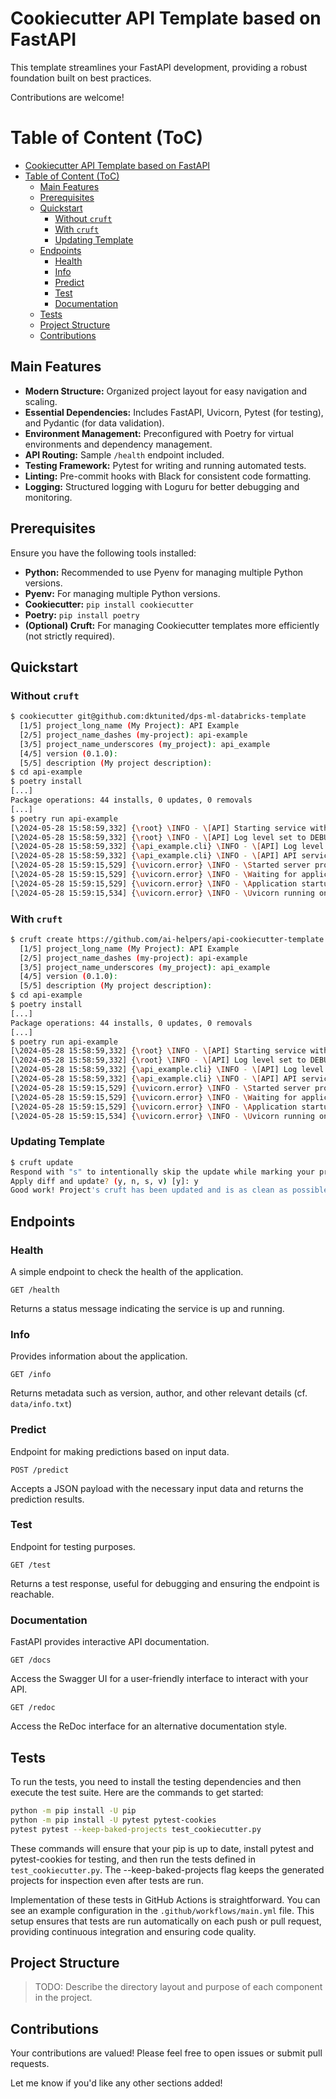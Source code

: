 # Cookiecutter API Template based on FastAPI

This template streamlines your FastAPI development, providing a robust foundation built on best practices.

Contributions are welcome!

# Table of Content (ToC)

- [Cookiecutter API Template based on FastAPI](#cookiecutter-api-template-based-on-fastapi)
- [Table of Content (ToC)](#table-of-content-toc)
  - [Main Features](#main-features)
  - [Prerequisites](#prerequisites)
  - [Quickstart](#quickstart)
    - [Without `cruft`](#without-cruft)
    - [With `cruft`](#with-cruft)
    - [Updating Template](#updating-template)
  - [Endpoints](#endpoints)
    - [Health](#health)
    - [Info](#info)
    - [Predict](#predict)
    - [Test](#test)
    - [Documentation](#documentation)
  - [Tests](#tests)
  - [Project Structure](#project-structure)
  - [Contributions](#contributions)


## Main Features

* **Modern Structure:** Organized project layout for easy navigation and scaling.
* **Essential Dependencies:** Includes FastAPI, Uvicorn, Pytest (for testing), and Pydantic (for data validation).
* **Environment Management:** Preconfigured with Poetry for virtual environments and dependency management.
* **API Routing:** Sample `/health` endpoint included.
* **Testing Framework:** Pytest for writing and running automated tests.
* **Linting:** Pre-commit hooks with Black for consistent code formatting.
* **Logging:** Structured logging with Loguru for better debugging and monitoring.

## Prerequisites

Ensure you have the following tools installed:

* **Python:** Recommended to use Pyenv for managing multiple Python versions.
* **Pyenv:** For managing multiple Python versions.
* **Cookiecutter:** `pip install cookiecutter`
* **Poetry:** `pip install poetry`
* **(Optional) Cruft:** For managing Cookiecutter templates more efficiently (not strictly required).

## Quickstart

### Without `cruft`

```bash
$ cookiecutter git@github.com:dktunited/dps-ml-databricks-template
  [1/5] project_long_name (My Project): API Example
  [2/5] project_name_dashes (my-project): api-example
  [3/5] project_name_underscores (my_project): api_example
  [4/5] version (0.1.0):
  [5/5] description (My project description):
$ cd api-example
$ poetry install
[...]
Package operations: 44 installs, 0 updates, 0 removals
[...]
$ poetry run api-example
[\2024-05-28 15:58:59,332] {\root} \INFO - \[API] Starting service with version 0.1.0...
[\2024-05-28 15:58:59,332] {\root} \INFO - \[API] Log level set to DEBUG
[\2024-05-28 15:58:59,332] {\api_example.cli} \INFO - \[API] Log level set to DEBUG
[\2024-05-28 15:58:59,332] {\api_example.cli} \INFO - \[API] API service starting on 0.0.0.0:80
[\2024-05-28 15:59:15,529] {\uvicorn.error} \INFO - \Started server process [98569]
[\2024-05-28 15:59:15,529] {\uvicorn.error} \INFO - \Waiting for application startup.
[\2024-05-28 15:59:15,529] {\uvicorn.error} \INFO - \Application startup complete.
[\2024-05-28 15:59:15,534] {\uvicorn.error} \INFO - \Uvicorn running on http://0.0.0.0:80 (Press CTRL+C to quit)
```

### With `cruft`
```bash
$ cruft create https://github.com/ai-helpers/api-cookiecutter-template
  [1/5] project_long_name (My Project): API Example
  [2/5] project_name_dashes (my-project): api-example
  [3/5] project_name_underscores (my_project): api_example
  [4/5] version (0.1.0):
  [5/5] description (My project description):
$ cd api-example
$ poetry install
[...]
Package operations: 44 installs, 0 updates, 0 removals
[...]
$ poetry run api-example
[\2024-05-28 15:58:59,332] {\root} \INFO - \[API] Starting service with version 0.1.0...
[\2024-05-28 15:58:59,332] {\root} \INFO - \[API] Log level set to DEBUG
[\2024-05-28 15:58:59,332] {\api_example.cli} \INFO - \[API] Log level set to DEBUG
[\2024-05-28 15:58:59,332] {\api_example.cli} \INFO - \[API] API service starting on 0.0.0.0:80
[\2024-05-28 15:59:15,529] {\uvicorn.error} \INFO - \Started server process [98569]
[\2024-05-28 15:59:15,529] {\uvicorn.error} \INFO - \Waiting for application startup.
[\2024-05-28 15:59:15,529] {\uvicorn.error} \INFO - \Application startup complete.
[\2024-05-28 15:59:15,534] {\uvicorn.error} \INFO - \Uvicorn running on http://0.0.0.0:80 (Press CTRL+C to quit)
```

### Updating Template

```bash
$ cruft update
Respond with "s" to intentionally skip the update while marking your project as up-to-date or respond with "v" to view the changes that will be applied.
Apply diff and update? (y, n, s, v) [y]: y
Good work! Project's cruft has been updated and is as clean as possible!
```

## Endpoints

### Health
A simple endpoint to check the health of the application.
```http
GET /health
```
Returns a status message indicating the service is up and running.

### Info
Provides information about the application.
```http
GET /info
```
Returns metadata such as version, author, and other relevant details (cf. `data/info.txt`)

### Predict
Endpoint for making predictions based on input data.
```http
POST /predict
```
Accepts a JSON payload with the necessary input data and returns the prediction results.

### Test
Endpoint for testing purposes.
```http
GET /test
```
Returns a test response, useful for debugging and ensuring the endpoint is reachable.

### Documentation
FastAPI provides interactive API documentation.
```http
GET /docs
```
Access the Swagger UI for a user-friendly interface to interact with your API.

```http
GET /redoc
```
Access the ReDoc interface for an alternative documentation style.

## Tests
To run the tests, you need to install the testing dependencies and then execute the test suite. Here are the commands to get started:

```bash
python -m pip install -U pip
python -m pip install -U pytest pytest-cookies
pytest pytest --keep-baked-projects test_cookiecutter.py
```

These commands will ensure that your pip is up to date, install pytest and pytest-cookies for testing, and then run the tests defined in `test_cookiecutter.py`. The --keep-baked-projects flag keeps the generated projects for inspection even after tests are run.

Implementation of these tests in GitHub Actions is straightforward. You can see an example configuration in the `.github/workflows/main.yml` file. This setup ensures that tests are run automatically on each push or pull request, providing continuous integration and ensuring code quality.

## Project Structure
> TODO: Describe the directory layout and purpose of each component in the project.

## Contributions

Your contributions are valued! Please feel free to open issues or submit pull requests.

Let me know if you'd like any other sections added!
